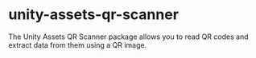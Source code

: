 # unity-assets-qr-scanner
 The Unity Assets QR Scanner package allows you to read QR codes and extract data from them using a QR image.
